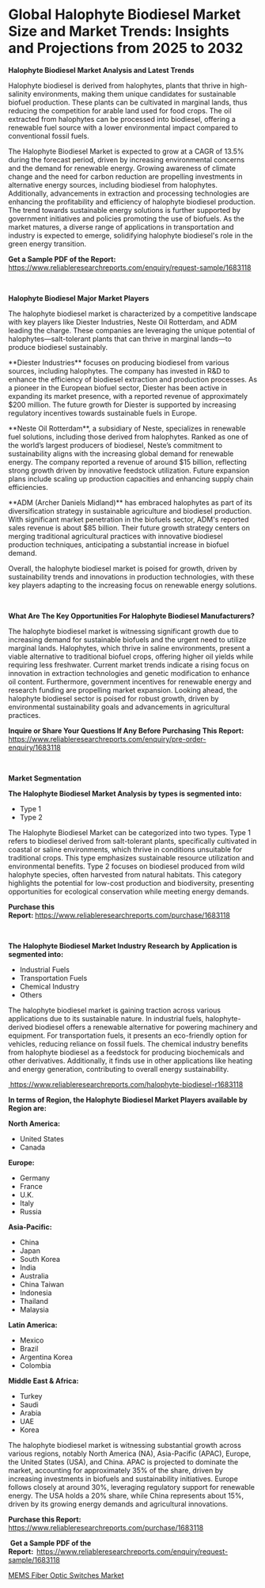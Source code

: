 <p><h1>Global Halophyte Biodiesel Market Size and Market Trends: Insights and Projections from 2025 to 2032</h1></p><p><strong>Halophyte Biodiesel Market Analysis and Latest Trends</strong></p>
<p><p>Halophyte biodiesel is derived from halophytes, plants that thrive in high-salinity environments, making them unique candidates for sustainable biofuel production. These plants can be cultivated in marginal lands, thus reducing the competition for arable land used for food crops. The oil extracted from halophytes can be processed into biodiesel, offering a renewable fuel source with a lower environmental impact compared to conventional fossil fuels.</p><p>The Halophyte Biodiesel Market is expected to grow at a CAGR of 13.5% during the forecast period, driven by increasing environmental concerns and the demand for renewable energy. Growing awareness of climate change and the need for carbon reduction are propelling investments in alternative energy sources, including biodiesel from halophytes. Additionally, advancements in extraction and processing technologies are enhancing the profitability and efficiency of halophyte biodiesel production. The trend towards sustainable energy solutions is further supported by government initiatives and policies promoting the use of biofuels. As the market matures, a diverse range of applications in transportation and industry is expected to emerge, solidifying halophyte biodiesel's role in the green energy transition.</p></p>
<p><strong>Get a Sample PDF of the Report:&nbsp;</strong> <a href="https://www.reliableresearchreports.com/enquiry/request-sample/1683118?utm_campaign=3110&utm_medium=2&utm_source=Github&utm_content=ia&utm_term=26032025&utm_id=halophyte-biodiesel">https://www.reliableresearchreports.com/enquiry/request-sample/1683118</a></p>
<p>&nbsp;</p>
<p><strong>Halophyte Biodiesel Major Market Players</strong></p>
<p><p>The halophyte biodiesel market is characterized by a competitive landscape with key players like Diester Industries, Neste Oil Rotterdam, and ADM leading the charge. These companies are leveraging the unique potential of halophytes—salt-tolerant plants that can thrive in marginal lands—to produce biodiesel sustainably.</p><p>**Diester Industries** focuses on producing biodiesel from various sources, including halophytes. The company has invested in R&D to enhance the efficiency of biodiesel extraction and production processes. As a pioneer in the European biofuel sector, Diester has been active in expanding its market presence, with a reported revenue of approximately $200 million. The future growth for Diester is supported by increasing regulatory incentives towards sustainable fuels in Europe.</p><p>**Neste Oil Rotterdam**, a subsidiary of Neste, specializes in renewable fuel solutions, including those derived from halophytes. Ranked as one of the world’s largest producers of biodiesel, Neste’s commitment to sustainability aligns with the increasing global demand for renewable energy. The company reported a revenue of around $15 billion, reflecting strong growth driven by innovative feedstock utilization. Future expansion plans include scaling up production capacities and enhancing supply chain efficiencies.</p><p>**ADM (Archer Daniels Midland)** has embraced halophytes as part of its diversification strategy in sustainable agriculture and biodiesel production. With significant market penetration in the biofuels sector, ADM's reported sales revenue is about $85 billion. Their future growth strategy centers on merging traditional agricultural practices with innovative biodiesel production techniques, anticipating a substantial increase in biofuel demand.</p><p>Overall, the halophyte biodiesel market is poised for growth, driven by sustainability trends and innovations in production technologies, with these key players adapting to the increasing focus on renewable energy solutions.</p></p>
<p>&nbsp;</p>
<p><strong>What Are The Key Opportunities For Halophyte Biodiesel Manufacturers?</strong></p>
<p><p>The halophyte biodiesel market is witnessing significant growth due to increasing demand for sustainable biofuels and the urgent need to utilize marginal lands. Halophytes, which thrive in saline environments, present a viable alternative to traditional biofuel crops, offering higher oil yields while requiring less freshwater. Current market trends indicate a rising focus on innovation in extraction technologies and genetic modification to enhance oil content. Furthermore, government incentives for renewable energy and research funding are propelling market expansion. Looking ahead, the halophyte biodiesel sector is poised for robust growth, driven by environmental sustainability goals and advancements in agricultural practices.</p></p>
<p><strong>Inquire or Share Your Questions If Any Before Purchasing This Report:</strong> <a href="https://www.reliableresearchreports.com/enquiry/pre-order-enquiry/1683118?utm_campaign=3110&utm_medium=2&utm_source=Github&utm_content=ia&utm_term=26032025&utm_id=halophyte-biodiesel">https://www.reliableresearchreports.com/enquiry/pre-order-enquiry/1683118</a></p>
<p>&nbsp;</p>
<p><strong>Market Segmentation</strong></p>
<p><strong>The Halophyte Biodiesel Market Analysis by types is segmented into:</strong></p>
<p><ul><li>Type 1</li><li>Type 2</li></ul></p>
<p><p>The Halophyte Biodiesel Market can be categorized into two types. Type 1 refers to biodiesel derived from salt-tolerant plants, specifically cultivated in coastal or saline environments, which thrive in conditions unsuitable for traditional crops. This type emphasizes sustainable resource utilization and environmental benefits. Type 2 focuses on biodiesel produced from wild halophyte species, often harvested from natural habitats. This category highlights the potential for low-cost production and biodiversity, presenting opportunities for ecological conservation while meeting energy demands.</p></p>
<p><strong>Purchase this Report:&nbsp;</strong><a href="https://www.reliableresearchreports.com/purchase/1683118?utm_campaign=3110&utm_medium=2&utm_source=Github&utm_content=ia&utm_term=26032025&utm_id=halophyte-biodiesel">https://www.reliableresearchreports.com/purchase/1683118</a></p>
<p>&nbsp;</p>
<p><strong>The Halophyte Biodiesel Market Industry Research by Application is segmented into:</strong></p>
<p><ul><li>Industrial Fuels</li><li>Transportation Fuels</li><li>Chemical Industry</li><li>Others</li></ul></p>
<p><p>The halophyte biodiesel market is gaining traction across various applications due to its sustainable nature. In industrial fuels, halophyte-derived biodiesel offers a renewable alternative for powering machinery and equipment. For transportation fuels, it presents an eco-friendly option for vehicles, reducing reliance on fossil fuels. The chemical industry benefits from halophyte biodiesel as a feedstock for producing biochemicals and other derivatives. Additionally, it finds use in other applications like heating and energy generation, contributing to overall energy sustainability.</p></p>
<p><a href="https://www.reliableresearchreports.com/halophyte-biodiesel-r1683118?utm_campaign=3110&utm_medium=2&utm_source=Github&utm_content=ia&utm_term=26032025&utm_id=halophyte-biodiesel">&nbsp;https://www.reliableresearchreports.com/halophyte-biodiesel-r1683118</a></p>
<p><strong>In terms of Region, the Halophyte Biodiesel Market Players available by Region are:</strong></p>
<p>
    <p> <strong> North America: </strong>
        <ul>
            <li>United States</li>
            <li>Canada</li>
        </ul>
        </p> 
    <p> <strong> Europe: </strong>
        <ul>
            <li>Germany</li>
            <li>France</li>
            <li>U.K.</li>
            <li>Italy</li>
            <li>Russia</li>
        </ul>
        </p> 
    <p> <strong> Asia-Pacific: </strong>
        <ul>
            <li>China</li>
            <li>Japan</li>
            <li>South Korea</li>
            <li>India</li>
            <li>Australia</li>
            <li>China Taiwan</li>
            <li>Indonesia</li>
            <li>Thailand</li>
            <li>Malaysia</li>
        </ul>
        </p> 
    <p> <strong> Latin America: </strong>
        <ul>
            <li>Mexico</li>
            <li>Brazil</li>
            <li>Argentina Korea</li>
            <li>Colombia</li>
        </ul>
        </p> 
    <p> <strong> Middle East & Africa: </strong>
        <ul>
            <li>Turkey</li>
            <li>Saudi</li>
            <li>Arabia</li>
            <li>UAE</li>
            <li>Korea</li>
        </ul>
    </p>
    </p>
<p><p>The halophyte biodiesel market is witnessing substantial growth across various regions, notably North America (NA), Asia-Pacific (APAC), Europe, the United States (USA), and China. APAC is projected to dominate the market, accounting for approximately 35% of the share, driven by increasing investments in biofuels and sustainability initiatives. Europe follows closely at around 30%, leveraging regulatory support for renewable energy. The USA holds a 20% share, while China represents about 15%, driven by its growing energy demands and agricultural innovations.</p></p>
<p><strong>Purchase this Report: </strong><a href="https://www.reliableresearchreports.com/purchase/1683118?utm_campaign=3110&utm_medium=2&utm_source=Github&utm_content=ia&utm_term=26032025&utm_id=halophyte-biodiesel">https://www.reliableresearchreports.com/purchase/1683118</a></p>
<p>&nbsp;<strong>Get a Sample PDF of the Report:&nbsp;&nbsp;</strong><a href="https://www.reliableresearchreports.com/enquiry/request-sample/1683118?utm_campaign=3110&utm_medium=2&utm_source=Github&utm_content=ia&utm_term=26032025&utm_id=halophyte-biodiesel">https://www.reliableresearchreports.com/enquiry/request-sample/1683118</a></p>
<p><strong></strong></p>
<p><p><a href="https://github.com/doljanzwald/Market-Research-Report-List-1/blob/main/mems-fiber-optic-switches-market.md?utm_campaign=3110&utm_medium=2&utm_source=Github&utm_content=ia&utm_term=26032025&utm_id=halophyte-biodiesel">MEMS Fiber Optic Switches Market</a></p></p>
